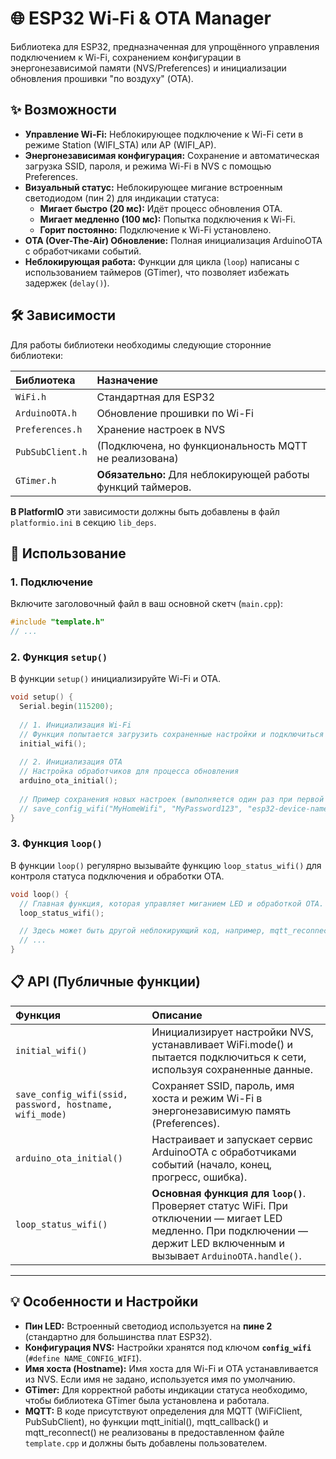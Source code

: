 # 🌐 ESP32 Wi-Fi & OTA Manager

Библиотека для ESP32, предназначенная для упрощённого управления подключением к Wi-Fi, сохранением конфигурации в энергонезависимой памяти (NVS/Preferences) и инициализации обновления прошивки "по воздуху" (OTA).

## ✨ Возможности

  * **Управление Wi-Fi:** Неблокирующее подключение к Wi-Fi сети в режиме Station ($\text{WIFI\_STA}$) или AP ($\text{WIFI\_AP}$).
  * **Энергонезависимая конфигурация:** Сохранение и автоматическая загрузка $\text{SSID}$, пароля, и режима Wi-Fi в NVS с помощью $\text{Preferences}$.
  * **Визуальный статус:** Неблокирующее мигание встроенным светодиодом (пин 2) для индикации статуса:
      * **Мигает быстро (20 мс):** Идёт процесс обновления $\text{OTA}$.
      * **Мигает медленно (100 мс):** Попытка подключения к Wi-Fi.
      * **Горит постоянно:** Подключение к Wi-Fi установлено.
  * **$\text{OTA}$ (Over-The-Air) Обновление:** Полная инициализация $\text{ArduinoOTA}$ с обработчиками событий.
  * **Неблокирующая работа:** Функции для цикла (`loop`) написаны с использованием таймеров ($\text{GTimer}$), что позволяет избежать задержек (`delay()`).

## 🛠️ Зависимости

Для работы библиотеки необходимы следующие сторонние библиотеки:

| Библиотека | Назначение |
| :--- | :--- |
| `WiFi.h` | Стандартная для ESP32 |
| `ArduinoOTA.h` | Обновление прошивки по Wi-Fi |
| `Preferences.h` | Хранение настроек в NVS |
| `PubSubClient.h` | (Подключена, но функциональность $\text{MQTT}$ не реализована) |
| `GTimer.h` | **Обязательно:** Для неблокирующей работы функций таймеров. |

**В PlatformIO** эти зависимости должны быть добавлены в файл `platformio.ini` в секцию `lib_deps`.

## 🚀 Использование

### 1\. Подключение

Включите заголовочный файл в ваш основной скетч (`main.cpp`):

```cpp
#include "template.h"
// ...
```

### 2\. Функция `setup()`

В функции `setup()` инициализируйте Wi-Fi и $\text{OTA}$.

```cpp
void setup() {
  Serial.begin(115200);
  
  // 1. Инициализация Wi-Fi
  // Функция попытается загрузить сохраненные настройки и подключиться
  initial_wifi();
  
  // 2. Инициализация OTA
  // Настройка обработчиков для процесса обновления
  arduino_ota_initial();
  
  // Пример сохранения новых настроек (выполняется один раз при первой настройке)
  // save_config_wifi("MyHomeWifi", "MyPassword123", "esp32-device-name", WIFI_STA);
}
```

### 3\. Функция `loop()`

В функции `loop()` регулярно вызывайте функцию `loop_status_wifi()` для контроля статуса подключения и обработки $\text{OTA}$.

```cpp
void loop() {
  // Главная функция, которая управляет миганием LED и обработкой OTA.
  loop_status_wifi();

  // Здесь может быть другой неблокирующий код, например, mqtt_reconnect();
  // ...
}
```

## 📋 API (Публичные функции)

| Функция | Описание |
| :--- | :--- |
| `initial_wifi()` | Инициализирует настройки $\text{NVS}$, устанавливает $\text{WiFi.mode()}$ и пытается подключиться к сети, используя сохраненные данные. |
| `save_config_wifi(ssid, password, hostname, wifi_mode)` | Сохраняет $\text{SSID}$, пароль, имя хоста и режим Wi-Fi в энергонезависимую память ($\text{Preferences}$). |
| `arduino_ota_initial()` | Настраивает и запускает сервис $\text{ArduinoOTA}$ с обработчиками событий (начало, конец, прогресс, ошибка). |
| `loop_status_wifi()` | **Основная функция для `loop()`**. Проверяет статус $\text{WiFi}$. При отключении — мигает $\text{LED}$ медленно. При подключении — держит $\text{LED}$ включенным и вызывает `ArduinoOTA.handle()`. |

-----

## 💡 Особенности и Настройки

  * **Пин $\text{LED}$:** Встроенный светодиод используется на **пине 2** (стандартно для большинства плат $\text{ESP32}$).
  * **Конфигурация NVS:** Настройки хранятся под ключом **`config_wifi`** (`#define NAME_CONFIG_WIFI`).
  * **Имя хоста ($\text{Hostname}$):** Имя хоста для $\text{Wi-Fi}$ и $\text{OTA}$ устанавливается из $\text{NVS}$. Если имя не задано, используется имя по умолчанию.
  * **$\text{GTimer}$:** Для корректной работы индикации статуса необходимо, чтобы библиотека $\text{GTimer}$ была установлена и работала.
  * **$\text{MQTT}$:** В коде присутствуют определения для $\text{MQTT}$ ($\text{WiFiClient}$, $\text{PubSubClient}$), но функции $\text{mqtt\_initial()}$, $\text{mqtt\_callback()}$ и $\text{mqtt\_reconnect()}$ не реализованы в предоставленном файле `template.cpp` и должны быть добавлены пользователем.